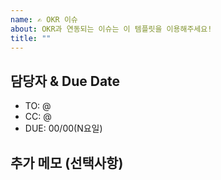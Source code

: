 ```yaml
---
name: ✍️ OKR 이슈
about: OKR과 연동되는 이슈는 이 템플릿을 이용해주세요!
title: ""
---
```


## 담당자 & Due Date

* TO: @
* CC: @
* DUE: 00/00(N요일)

## 추가 메모 (선택사항)
